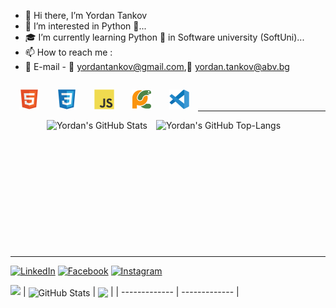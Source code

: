 - 👋 Hi there, I’m Yordan Tankov
- 👀 I’m interested in Python 🐍...
- 🎓 I’m currently learning Python 🐍 in Software university (SoftUni)...
- 📫 How to reach me :
- 📧 E-mail - 📧 yordantankov@gmail.com,📧 yordan.tankov@abv.bg



<img align="left" alt="html5" height="32px" src="./icons/html5_original_ico.svg" style="padding:1em;" />
  <img align="left" alt="css3" height="32px" src="./icons/css3_original_ico.svg" style="padding:1em;" />
  <img align="left" alt="javascript" height="32px" src="./icons/javascript_original_ico.svg" style="padding:1em;" />
  <img align="left" alt="pycharm" height="32px" src="./icons/pycharm_original_ico.svg" style="padding:1em;" />
  <img align="left" alt="vscode" height="32px" src="./icons/vscode_original_ico.svg" style="padding:1em;" />
  </div>
<br />
<br />
<hr />

<div align="center" style="display: flex; flex-wrap: wrap; justify-content: center;">
  <img height=180 align="center" alt="Yordan's GitHub Stats" src="https://streak-stats.demolab.com?user=yordantankov&theme=dark&border_radius=4.4&background=45%2C09131B%2C09131B&border=0C1A25" style="padding-right:1em; padding-bottom:0.5em;"/>
  <img height=180 align="center" alt="Yordan's GitHub Top-Langs" src="https://github-readme-stats-git-masterrstaa-rickstaa.vercel.app/api/top-langs/?username=yordantankov&layout=compact&hide_border=false&title_color=ff652f&icon_color=FFE400&bg_color=09131B&text_color=ffffff&border_color=0c1a25" style="padding-right:1em; padding-bottom:0.5em;"/>
</div>
<br />
<hr />

[![LinkedIn](https://img.shields.io/badge/-LinkedIn-0e76a8?style=flat-square&logo=Linkedin&logoColor=white)](https://www.linkedin.com/in/yordan-tankov-760a99246//) 
[![Facebook](https://img.shields.io/badge/-Facebook-00B2FF?style=flat-square&logo=Facebook&logoColor=white)](https://www.facebook.com/profile.php?id=100030159861393/)
[![Instagram](https://img.shields.io/badge/-Instagram-e4405f?style=flat-square&logo=Instagram&logoColor=white)](https://www.instagram.com/yordan.tankov/) 

![](https://komarev.com/ghpvc/?username=yordantankov&style=for-the-badge)
| <img align="center" src="https://github-readme-stats.vercel.app/api?username=yordantankov&count_private=true&show_icons=true&include_all_commits=true&hide_border=true&hide=contribs" alt="GitHub Stats" /> | <img align="center" src="https://github-readme-stats.vercel.app/api/top-langs/?username=yordantankov&layout=compact&hide_border=true" /> |
| ------------- | ------------- |





<!---
yordantankov/yordantankov is a ✨ special ✨ repository because its `README.md` (this file) appears on your GitHub profile.
You can click the Preview link to take a look at your changes.
--->
